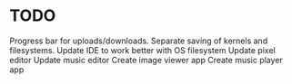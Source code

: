TODO
====

Progress bar for uploads/downloads.
Separate saving of kernels and filesystems.
Update IDE to work better with OS filesystem
Update pixel editor
Update music editor
Create image viewer app
Create music player app
